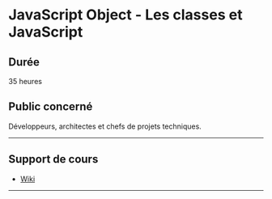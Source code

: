 # JavaScript Object - Les classes et JavaScript

## Durée

35 heures

## Public concerné

Développeurs, architectes et chefs de projets techniques.

___

## Support de cours

* [Wiki](https://github.com/seeren-training/JavaScript-Object/wiki)

___
